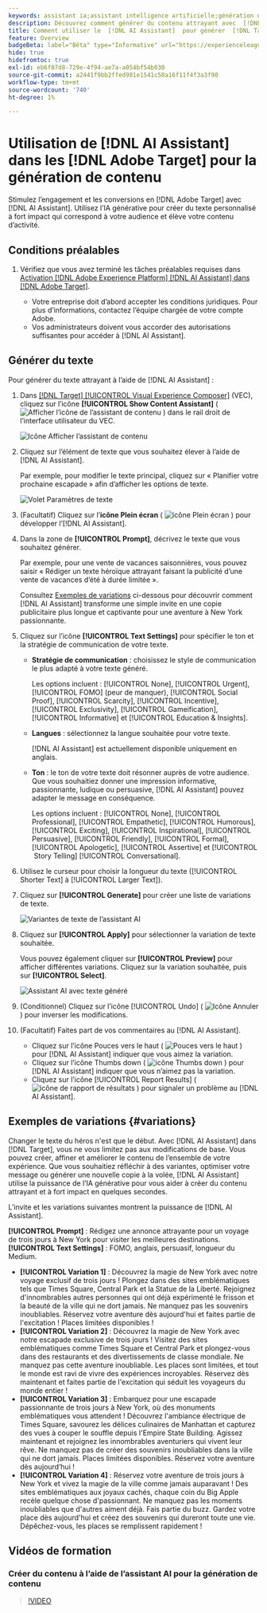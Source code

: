```yaml
---
keywords: assistant ia;assistant intelligence artificielle;génération de contenu;accélérateur de contenu;génération de contenu;générer du contenu
description: Découvrez comment générer du contenu attrayant avec  [!DNL AI Assistant].
title: Comment utiliser le  [!DNL AI Assistant]  pour générer  [!DNL Target]  contenu attrayant ?
feature: Overview
badgeBeta: label="Bêta" type="Informative" url="https://experienceleague.adobe.com/docs/target/using/introduction/intro.html?lang=fr#beta newtab=true?lang=fr" tooltip="Quelles sont les fonctionnalités bêta dans  [!DNL Adobe Target] ?"
hide: true
hidefromtoc: true
exl-id: eb6f07d8-729e-4f94-ae7a-a054bf54b030
source-git-commit: a2441f9bb2ffed981e1541c58a16f11f4f3a3f90
workflow-type: tm+mt
source-wordcount: '740'
ht-degree: 1%

---
```


# Utilisation de [!DNL AI Assistant] dans les [!DNL Adobe Target] pour la génération de contenu

Stimulez l’engagement et les conversions en [!DNL Adobe Target] avec [!DNL AI Assistant]. Utilisez l’IA générative pour créer du texte personnalisé à fort impact qui correspond à votre audience et élève votre contenu d’activité.

## Conditions préalables

1. Vérifiez que vous avez terminé les tâches préalables requises dans [Activation [!DNL Adobe Experience Platform] [!DNL AI Assistant] dans [!DNL Adobe Target]](/help/main/c-intro/enabling-ai-assistant.md).

   * Votre entreprise doit d’abord accepter les conditions juridiques. Pour plus d’informations, contactez l’équipe chargée de votre compte Adobe.
   * Vos administrateurs doivent vous accorder des autorisations suffisantes pour accéder à [!DNL AI Assistant].

## Générer du texte

Pour générer du texte attrayant à l’aide de [!DNL AI Assistant] :

1. Dans [[!DNL Target] [!UICONTROL Visual Experience Composer]](/help/main/c-experiences/c-visual-experience-composer/viztarget-options.md) (VEC), cliquez sur l’icône **[!UICONTROL Show Content Assistant]** ( ![Afficher l’icône de l’assistant de contenu](/help/main/assets/icons/MagicWand.svg) ) dans le rail droit de l’interface utilisateur du VEC.

   ![Icône Afficher l’assistant de contenu](/help/main/c-intro/assets/ai-assistant-conntet-generation-icon.png)

1. Cliquez sur l’élément de texte que vous souhaitez élever à l’aide de [!DNL AI Assistant].

   Par exemple, pour modifier le texte principal, cliquez sur « Planifier votre prochaine escapade » afin d’afficher les options de texte.

   ![Volet Paramètres de texte](/help/main/c-intro/assets/ai-text-settings.png)

1. (Facultatif) Cliquez sur l’**icône Plein écran** ( ![icône Plein écran](/help/main/assets/icons/FullScreen.svg) ) pour développer l’[!DNL AI Assistant].

1. Dans la zone de **[!UICONTROL Prompt]**, décrivez le texte que vous souhaitez générer.

   Par exemple, pour une vente de vacances saisonnières, vous pouvez saisir « Rédiger un texte héroïque attrayant faisant la publicité d’une vente de vacances d’été à durée limitée ».

   Consultez [Exemples de variations](#variations) ci-dessous pour découvrir comment [!DNL AI Assistant] transforme une simple invite en une copie publicitaire plus longue et captivante pour une aventure à New York passionnante.

1. Cliquez sur l’icône **[!UICONTROL Text Settings]** pour spécifier le ton et la stratégie de communication de votre texte.

   * **Stratégie de communication** : choisissez le style de communication le plus adapté à votre texte généré.

     Les options incluent : [!UICONTROL None], [!UICONTROL Urgent], [!UICONTROL FOMO] (peur de manquer), [!UICONTROL Social Proof], [!UICONTROL Scarcity], [!UICONTROL Incentive], [!UICONTROL Exclusivity], [!UICONTROL Gameification], [!UICONTROL Informative] et [!UICONTROL Education & Insights].

   * **Langues** : sélectionnez la langue souhaitée pour votre texte.

     [!DNL AI Assistant] est actuellement disponible uniquement en anglais.

   * **Ton** : le ton de votre texte doit résonner auprès de votre audience. Que vous souhaitiez donner une impression informative, passionnante, ludique ou persuasive, [!DNL AI Assistant] pouvez adapter le message en conséquence.

     Les options incluent : [!UICONTROL None], [!UICONTROL Professional], [!UICONTROL Empathetic], [!UICONTROL Humorous], [!UICONTROL Exciting], [!UICONTROL Inspirational], [!UICONTROL Persuasive], [!UICONTROL Friendly], [!UICONTROL Formal], [!UICONTROL Apologetic], [!UICONTROL Assertive] et [!UICONTROL &#x200B; Story Telling] [!UICONTROL Conversational].

1. Utilisez le curseur pour choisir la longueur du texte ([!UICONTROL Shorter Text] à [!UICONTROL Larger Text]).

1. Cliquez sur **[!UICONTROL Generate]** pour créer une liste de variations de texte.

   ![Variantes de texte de l’assistant AI](/help/main/c-intro/assets/ai-variations-text.png)

1. Cliquez sur **[!UICONTROL Apply]** pour sélectionner la variation de texte souhaitée.

   Vous pouvez également cliquer sur **[!UICONTROL Preview]** pour afficher différentes variations. Cliquez sur la variation souhaitée, puis sur **[!UICONTROL Select]**.

   ![Assistant AI avec texte généré](/help/main/c-intro/assets/ai-text-done.png)

1. (Conditionnel) Cliquez sur l’icône [!UICONTROL Undo] ( ![Icône Annuler](/help/main/assets/icons/Undo.svg) ) pour inverser les modifications.

1. (Facultatif) Faites part de vos commentaires au [!DNL AI Assistant].

   * Cliquez sur l’icône Pouces vers le haut ( ![Pouces vers le haut](/help/main/assets/icons/ThumbUp.svg) ) pour [!DNL AI Assistant] indiquer que vous aimez la variation.
   * Cliquez sur l’icône Thumbs down ( ![icône Thumbs down](/help/main/assets/icons/ThumbDown.svg) ) pour [!DNL AI Assistant] indiquer que vous n’aimez pas la variation.
   * Cliquez sur l’icône [!UICONTROL Report Results] ( ![icône de rapport de résultats](/help/main/assets/icons/Flag.svg) ) pour signaler un problème au [!DNL AI Assistant].

## Exemples de variations {#variations}

Changer le texte du héros n&#39;est que le début. Avec [!DNL AI Assistant] dans [!DNL Target], vous ne vous limitez pas aux modifications de base. Vous pouvez créer, affiner et améliorer le contenu de l’ensemble de votre expérience. Que vous souhaitiez réfléchir à des variantes, optimiser votre message ou générer une nouvelle copie à la volée, [!DNL AI Assistant] utilise la puissance de l’IA générative pour vous aider à créer du contenu attrayant et à fort impact en quelques secondes.

L’invite et les variations suivantes montrent la puissance de [!DNL AI Assistant].

**[!UICONTROL Prompt]** : Rédigez une annonce attrayante pour un voyage de trois jours à New York pour visiter les meilleures destinations.
**[!UICONTROL Text Settings]** : FOMO, anglais, persuasif, longueur du Medium.
* **[!UICONTROL Variation 1]** : Découvrez la magie de New York avec notre voyage exclusif de trois jours ! Plongez dans des sites emblématiques tels que Times Square, Central Park et la Statue de la Liberté. Rejoignez d&#39;innombrables autres personnes qui ont déjà expérimenté le frisson et la beauté de la ville qui ne dort jamais. Ne manquez pas les souvenirs inoubliables. Réservez votre aventure dès aujourd&#39;hui et faites partie de l&#39;excitation ! Places limitées disponibles !
* **[!UICONTROL Variation 2]** : Découvrez la magie de New York avec notre escapade exclusive de trois jours ! Visitez des sites emblématiques comme Times Square et Central Park et plongez-vous dans des restaurants et des divertissements de classe mondiale. Ne manquez pas cette aventure inoubliable. Les places sont limitées, et tout le monde est ravi de vivre des expériences incroyables. Réservez dès maintenant et faites partie de l&#39;excitation qui séduit les voyageurs du monde entier !
* **[!UICONTROL Variation 3]** : Embarquez pour une escapade passionnante de trois jours à New York, où des monuments emblématiques vous attendent ! Découvrez l&#39;ambiance électrique de Times Square, savourez les délices culinaires de Manhattan et capturez des vues à couper le souffle depuis l&#39;Empire State Building. Agissez maintenant et rejoignez les innombrables aventuriers qui vivent leur rêve. Ne manquez pas de créer des souvenirs inoubliables dans la ville qui ne dort jamais. Places limitées disponibles. Réservez votre aventure dès aujourd’hui !
* **[!UICONTROL Variation 4]** : Réservez votre aventure de trois jours à New York et vivez la magie de la ville comme jamais auparavant ! Des sites emblématiques aux joyaux cachés, chaque coin du Big Apple recèle quelque chose d&#39;passionnant. Ne manquez pas les moments inoubliables que d&#39;autres aiment déjà. Fais partie du buzz. Gardez votre place dès aujourd&#39;hui et créez des souvenirs qui dureront toute une vie. Dépêchez-vous, les places se remplissent rapidement !

## Vidéos de formation

### Créer du contenu à l’aide de l’assistant AI pour la génération de contenu

>[!VIDEO](https://video.tv.adobe.com/v/3434637/?learn=on&captions=fre_fr">https://video.tv.adobe.com/v/3434637/?learn=on&captions=fre_fr)

